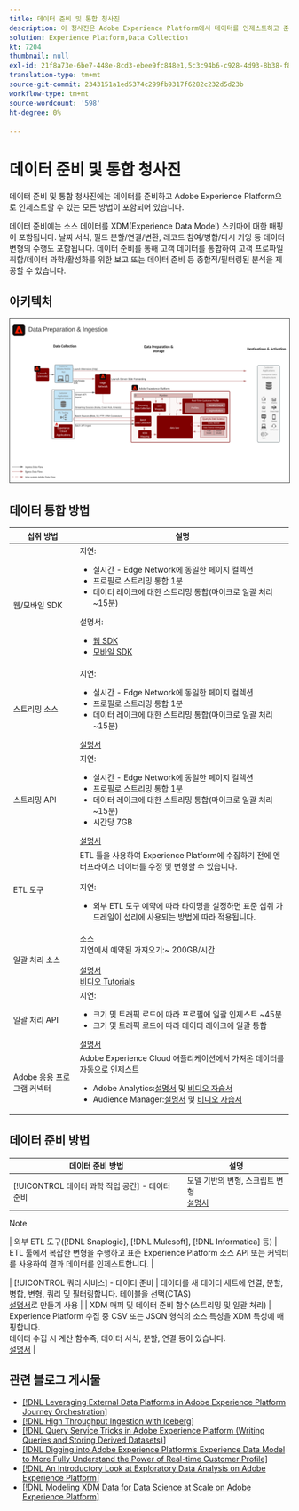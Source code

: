 ```yaml
---
title: 데이터 준비 및 통합 청사진
description: 이 청사진은 Adobe Experience Platform에서 데이터를 인제스트하고 준비할 수 있는 모든 방법을 보여줍니다.
solution: Experience Platform,Data Collection
kt: 7204
thumbnail: null
exl-id: 21f8a73e-6be7-448e-8cd3-ebee9fc848e1,5c3c94b6-c928-4d93-8b38-f8bd2aad2e68
translation-type: tm+mt
source-git-commit: 2343151a1ed5374c299fb9317f6282c232d5d23b
workflow-type: tm+mt
source-wordcount: '598'
ht-degree: 0%

---
```


# 데이터 준비 및 통합 청사진

데이터 준비 및 통합 청사진에는 데이터를 준비하고 Adobe Experience Platform으로 인제스트할 수 있는 모든 방법이 포함되어 있습니다.

데이터 준비에는 소스 데이터를 XDM(Experience Data Model) 스키마에 대한 매핑이 포함됩니다. 날짜 서식, 필드 분할/연결/변환, 레코드 참여/병합/다시 키잉 등 데이터 변형의 수행도 포함됩니다. 데이터 준비를 통해 고객 데이터를 통합하여 고객 프로파일 취합/데이터 과학/활성화를 위한 보고 또는 데이터 준비 등 종합적/필터링된 분석을 제공할 수 있습니다.

## 아키텍처

<img src="assets/dataingest.svg" alt="데이터 준비 및 통합 청사진을 위한 참조 아키텍처" style="border:1px solid #4a4a4a" />

## 데이터 통합 방법

| 섭취 방법 | 설명 |
|------------------------------|-----------------------------------------------------------------------------------------------------------------------------------------------------------------------------------------------------------------------------------------------------------------------------------------------------------------------------------------------------------------------------------------------------------------------------------------|
| 웹/모바일 SDK | 지연:<ul><li>실시간 - Edge Network에 동일한 페이지 컬렉션</li><li>프로필로 스트리밍 통합 1분</li><li>데이터 레이크에 대한 스트리밍 통합(마이크로 일괄 처리 ~15분)</ul>설명서: <ul><li>[웹 SDK](https://experienceleague.corp.adobe.com/docs/web-sdk.html)</li><li>[모바일 SDK](https://experienceleague.adobe.com/docs/mobile.html?lang=en)</li></ul> |
| 스트리밍 소스 | 지연:<ul><li>실시간 - Edge Network에 동일한 페이지 컬렉션</li><li>프로필로 스트리밍 통합 1분</li><li>데이터 레이크에 대한 스트리밍 통합(마이크로 일괄 처리 ~15분)</li></ul>[설명서](https://experienceleague.adobe.com/docs/experience-platform/sources/home.html?lang=en#connectors) |
| 스트리밍 API | 지연:<ul><li>실시간 - Edge Network에 동일한 페이지 컬렉션</li><li>프로필로 스트리밍 통합 1분</li><li>데이터 레이크에 대한 스트리밍 통합(마이크로 일괄 처리 ~15분)</li><li>시간당 7GB</li></ul>[설명서](https://experienceleague.adobe.com/docs/experience-platform/ingestion/streaming/overview.html?lang=en#what-can-you-do-with-streaming-ingestion%3F) |
| ETL 도구 | ETL 툴을 사용하여 Experience Platform에 수집하기 전에 엔터프라이즈 데이터를 수정 및 변형할 수 있습니다.<br><br>지연:<ul><li>외부 ETL 도구 예약에 따라 타이밍을 설정하면 표준 섭취 가드레일이 섭리에 사용되는 방법에 따라 적용됩니다.</li></ul> |
| 일괄 처리 소스 | 소스<br>지연에서 예약된 가져오기:~ 200GB/시간<br><br>[설명서](https://experienceleague.adobe.com/docs/experience-platform/sources/home.html?lang=en#connectors)<br>[비디오 Tutorials](https://experienceleague.adobe.com/docs/platform-learn/tutorials/sources/overview.html) |
| 일괄 처리 API | 지연:<ul><li>크기 및 트래픽 로드에 따라 프로필에 일괄 인제스트 ~45분</li><li>크기 및 트래픽 로드에 따라 데이터 레이크에 일괄 통합</li></ul>[설명서](https://experienceleague.adobe.com/docs/experience-platform/ingestion/batch/overview.html?lang=en#batch) |
| Adobe 응용 프로그램 커넥터 | Adobe Experience Cloud 애플리케이션에서 가져온 데이터를 자동으로 인제스트<ul><li>Adobe Analytics:[설명서](https://experienceleague.adobe.com/docs/experience-platform/sources/connectors/adobe-applications/analytics.html?lang=en#connectors) 및 [비디오 자습서](https://experienceleague.adobe.com/docs/platform-learn/tutorials/sources/ingest-data-from-adobe-analytics.html)</li><li>Audience Manager:[설명서](https://experienceleague.adobe.com/docs/experience-platform/sources/connectors/adobe-applications/audience-manager.html?lang=en#connectors) 및 [비디오 자습서](https://experienceleague.adobe.com/docs/platform-learn/tutorials/sources/ingest-data-from-aam.html)</li></ul> |


## 데이터 준비 방법

| 데이터 준비 방법 | 설명 |
|------------------------------------------------------------|------------------------------------------------------------------------------------------------------------------------------------------------------------------------------------------------------------------------------------------------------------------------------------------------|
| [!UICONTROL 데이터 과학 작업 공간]  - 데이터 준비 | 모델 기반의 변형, 스크립트 변형<br>[설명서](https://experienceleague.adobe.com/docs/experience-platform/data-science-workspace/home.html?lang=en) |
>[!NOTE]
>
>| 외부 ETL 도구([!DNL Snaplogic], [!DNL Mulesoft], [!DNL Informatica] 등) | ETL 툴에서 복잡한 변형을 수행하고 표준 Experience Platform 소스 API 또는 커넥터를 사용하여 결과 데이터를 인제스트합니다.                                                                                                                                                               |

| [!UICONTROL 쿼리 서비스] - 데이터 준비                                  | 데이터를 새 데이터 세트에 연결, 분할, 병합, 변형, 쿼리 및 필터링합니다. 테이블을 선택(CTAS) <br>[설명서](https://experienceleague.adobe.com/docs/experience-platform/query/home.html?lang=en#sql)로 만들기 사용                                                                       |
| XDM 매퍼 및 데이터 준비 함수(스트리밍 및 일괄 처리)     | Experience Platform 수집 중 CSV 또는 JSON 형식의 소스 특성을 XDM 특성에 매핑합니다.<br>데이터 수집 시 계산 함수즉, 데이터 서식, 분할, 연결 등이 있습니다.<br>[설명서](https://experienceleague.adobe.com/docs/experience-platform/data-prep/home.html?lang=en) |

## 관련 블로그 게시물

* [[!DNL Leveraging External Data Platforms in Adobe Experience Platform Journey Orchestration]](https://medium.com/adobetech/leveraging-external-data-platforms-in-adobe-experience-platform-journey-orchestration-54fc6134fe17?source=your_stories_page-------------------------------------)
* [[!DNL High Throughput Ingestion with Iceberg]](https://medium.com/adobetech/high-throughput-ingestion-with-iceberg-ccf7877a413f?source=your_stories_page-------------------------------------)
* [[!DNL Query Service Tricks in Adobe Experience Platform (Writing Queries and Storing Derived Datasets)]](https://medium.com/adobetech/query-service-tricks-in-adobe-experience-platform-writing-queries-and-storing-derived-datasets-eaee0d6d683e?source=your_stories_page-------------------------------------)
* [[!DNL Digging into Adobe Experience Platform’s Experience Data Model to More Fully Understand the Power of Real-time Customer Profile]](https://medium.com/adobetech/digging-into-adobe-experience-platforms-experience-data-model-to-more-fully-understand-the-power-3e109271e04f?source=your_stories_page-------------------------------------)
* [[!DNL An Introductory Look at Exploratory Data Analysis on Adobe Experience Platform]](https://medium.com/adobetech/an-introductory-look-at-exploratory-data-analysis-on-adobe-experience-platform-1bfce7501d9a?source=your_stories_page-------------------------------------)
* [[!DNL Modeling XDM Data for Data Science at Scale on Adobe Experience Platform]](https://medium.com/adobetech/modeling-xdm-data-for-data-science-at-scale-on-adobe-experience-platform-222bb2a6dbf7?source=your_stories_page-------------------------------------)
